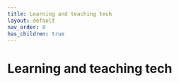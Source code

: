 ```yaml
---
title: Learning and teaching tech
layout: default
nav_order: 8
has_children: true
---
```


# Learning and teaching tech
